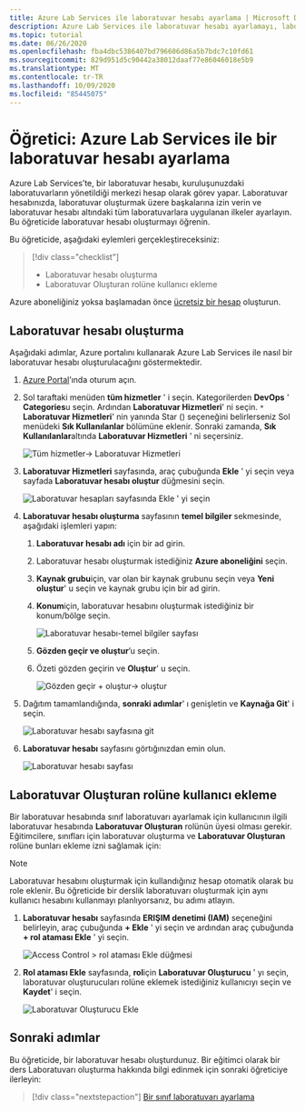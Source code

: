 ```yaml
---
title: Azure Lab Services ile laboratuvar hesabı ayarlama | Microsoft Docs
description: Azure Lab Services ile laboratuvar hesabı ayarlamayı, laboratuvar Oluşturucu eklemeyi ve laboratuvar hesabındaki laboratuvarlar tarafından kullanılacak Market görüntülerini belirtmeyi öğrenin.
ms.topic: tutorial
ms.date: 06/26/2020
ms.openlocfilehash: fba4dbc5386407bd796606d86a5b7bdc7c10fd61
ms.sourcegitcommit: 829d951d5c90442a38012daaf77e86046018e5b9
ms.translationtype: MT
ms.contentlocale: tr-TR
ms.lasthandoff: 10/09/2020
ms.locfileid: "85445075"
---
```

# <a name="tutorial-set-up-a-lab-account-with-azure-lab-services"></a>Öğretici: Azure Lab Services ile bir laboratuvar hesabı ayarlama
Azure Lab Services’te, bir laboratuvar hesabı, kuruluşunuzdaki laboratuvarların yönetildiği merkezi hesap olarak görev yapar. Laboratuvar hesabınızda, laboratuvar oluşturmak üzere başkalarına izin verin ve laboratuvar hesabı altındaki tüm laboratuvarlara uygulanan ilkeler ayarlayın. Bu öğreticide laboratuvar hesabı oluşturmayı öğrenin. 

Bu öğreticide, aşağıdaki eylemleri gerçekleştireceksiniz:

> [!div class="checklist"]
> * Laboratuvar hesabı oluşturma
> * Laboratuvar Oluşturan rolüne kullanıcı ekleme

Azure aboneliğiniz yoksa başlamadan önce [ücretsiz bir hesap](https://azure.microsoft.com/free/) oluşturun.

## <a name="create-a-lab-account"></a>Laboratuvar hesabı oluşturma
Aşağıdaki adımlar, Azure portalını kullanarak Azure Lab Services ile nasıl bir laboratuvar hesabı oluşturulacağını göstermektedir. 

1. [Azure Portal](https://portal.azure.com)’ında oturum açın.
2. Sol taraftaki menüden **tüm hizmetler** ' i seçin. Kategorilerden **DevOps** ' **Categories**u seçin. Ardından **Laboratuvar Hizmetleri**' ni seçin. `*` **Laboratuvar Hizmetleri**' nin yanında Star () seçeneğini belirlerseniz Sol menüdeki **Sık Kullanılanlar** bölümüne eklenir. Sonraki zamanda, **Sık Kullanılanlar**altında **Laboratuvar Hizmetleri** ' ni seçersiniz.

    ![Tüm hizmetler-> Laboratuvar Hizmetleri](./media/tutorial-setup-lab-account/select-lab-accounts-service.png)
3. **Laboratuvar Hizmetleri** sayfasında, araç çubuğunda **Ekle** ' yi seçin veya sayfada **Laboratuvar hesabı oluştur** düğmesini seçin. 

    ![Laboratuvar hesapları sayfasında Ekle ' yi seçin](./media/tutorial-setup-lab-account/add-lab-account-button.png)
4. **Laboratuvar hesabı oluşturma** sayfasının **temel bilgiler** sekmesinde, aşağıdaki işlemleri yapın: 
    1. **Laboratuvar hesabı adı** için bir ad girin. 
    2. Laboratuvar hesabı oluşturmak istediğiniz **Azure aboneliğini** seçin.
    3. **Kaynak grubu**için, var olan bir kaynak grubunu seçin veya **Yeni oluştur**' u seçin ve kaynak grubu için bir ad girin.
    4. **Konum**için, laboratuvar hesabını oluşturmak istediğiniz bir konum/bölge seçin. 

        ![Laboratuvar hesabı-temel bilgiler sayfası](./media/tutorial-setup-lab-account/lab-account-basics-page.png)
    5. **Gözden geçir ve oluştur**’u seçin.
    6. Özeti gözden geçirin ve **Oluştur**' u seçin. 

        ![Gözden geçir + oluştur-> oluştur](./media/tutorial-setup-lab-account/create-button.png)    
5. Dağıtım tamamlandığında, **sonraki adımlar**' ı genişletin ve **Kaynağa Git**' i seçin. 

    ![Laboratuvar hesabı sayfasına git](./media/tutorial-setup-lab-account/go-to-lab-account.png)
6. **Laboratuvar hesabı** sayfasını görtığınızdan emin olun. 

    ![Laboratuvar hesabı sayfası](./media/tutorial-setup-lab-account/lab-account-page.png)

## <a name="add-a-user-to-the-lab-creator-role"></a>Laboratuvar Oluşturan rolüne kullanıcı ekleme
Bir laboratuvar hesabında sınıf laboratuvarı ayarlamak için kullanıcının ilgili laboratuvar hesabında **Laboratuvar Oluşturan** rolünün üyesi olması gerekir. Eğitimcilere, sınıfları için laboratuvar oluşturma ve **Laboratuvar Oluşturan** rolüne bunları ekleme izni sağlamak için:

> [!NOTE]
> Laboratuvar hesabını oluşturmak için kullandığınız hesap otomatik olarak bu role eklenir. Bu öğreticide bir derslik laboratuvarı oluşturmak için aynı kullanıcı hesabını kullanmayı planlıyorsanız, bu adımı atlayın. 

1. **Laboratuvar hesabı** sayfasında **ERIŞIM denetimi (IAM)** seçeneğini belirleyin, araç çubuğunda **+ Ekle** ' yi seçin ve ardından araç çubuğunda **+ rol ataması Ekle** ' yi seçin. 

    ![Access Control > rol ataması Ekle düğmesi](./media/tutorial-setup-lab-account/add-role-assignment-button.png)
1. **Rol ataması Ekle** sayfasında, **rol**için **Laboratuvar Oluşturucu** ' yı seçin, laboratuvar oluşturucuları rolüne eklemek istediğiniz kullanıcıyı seçin ve **Kaydet**' i seçin. 

    ![Laboratuvar Oluşturucu Ekle](./media/tutorial-setup-lab-account/add-lab-creator.png)


## <a name="next-steps"></a>Sonraki adımlar
Bu öğreticide, bir laboratuvar hesabı oluşturdunuz. Bir eğitimci olarak bir ders Laboratuvarı oluşturma hakkında bilgi edinmek için sonraki öğreticiye ilerleyin:

> [!div class="nextstepaction"]
> [Bir sınıf laboratuvarı ayarlama](tutorial-setup-classroom-lab.md)


